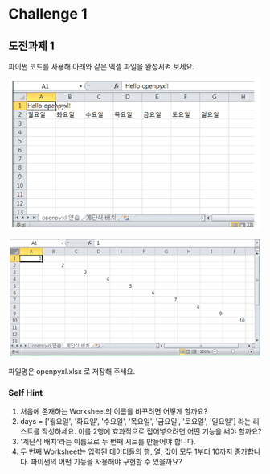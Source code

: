 # Challenge 1

## 도전과제 1

파이썬 코드를 사용해 아래와 같은 엑셀 파일을 완성시켜 보세요.

![&#xCCAB; &#xBC88;&#xC9F8; &#xC2DC;&#xD2B8;](../../.gitbook/assets/image%20%28119%29.png)

![&#xB450; &#xBC88;&#xC9F8; &#xC2DC;&#xD2B8;](../../.gitbook/assets/image%20%28416%29.png)

파일명은 openpyxl.xlsx 로 저장해 주세요.

### Self Hint

1. 처음에 존재하는 Worksheet의 이름을 바꾸려면 어떻게 할까요?
2. days = \['월요일', '화요일', '수요일', '목요일', '금요일', '토요일', '일요일'\] 라는 리스트를 작성하세요.  이를 2행에 효과적으로 집어넣으려면 어떤 기능을 써야 할까요?
3. '계단식 배치'라는 이름으로 두 번째 시트를 만들어야 합니다.
4. 두 번째 Worksheet는 입력된 데이터들의 행, 열, 값이 모두 1부터 10까지 증가합니다. 파이썬의 어떤 기능을 사용해야 구현할 수 있을까요?



